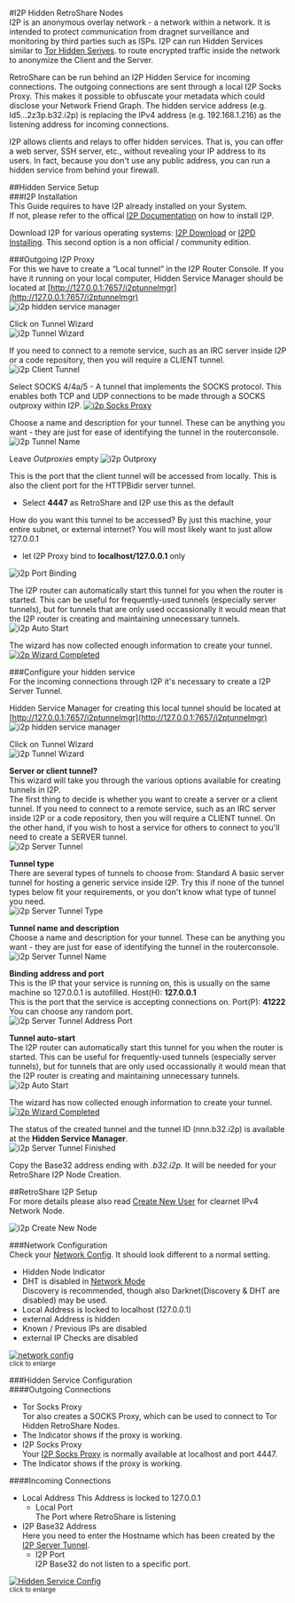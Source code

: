 #I2P Hidden RetroShare Nodes  
I2P is an anonymous overlay network - a network within a network. 
It is intended to protect communication from dragnet surveillance and 
monitoring by third parties such as ISPs. 
I2P can run Hidden Services similar to [Tor Hidden Serives](../tutorial/tor-hidden-rs-node/). 
to route encrypted traffic inside the network to anonymize the Client and the Server.  

RetroShare can be run behind an I2P Hidden Service for incoming connections. 
The outgoing connections are sent through a local I2P Socks Proxy. 
This makes it possible to obfuscate your metadata which could disclose 
your Network Friend Graph. The hidden service address 
(e.g. ld5...2z3p.b32.i2p) is replacing the IPv4 address 
(e.g. 192.168.1.216) as the listening address for incoming connections. 

I2P allows clients and relays to offer hidden services. That is, you can 
offer a web server, SSH server, etc., without revealing your IP address 
to its users. In fact, because you don't use any public address, you can 
run a hidden service from behind your firewall.  

##Hidden Service Setup  
###I2P Installation  
This Guide requires to have I2P already installed on your System.  
If not, please refer to the offical [I2P Documentation](https://geti2p.net/en/docs) 
on how to install I2P.  

Download I2P for various operating systems: [I2P Download](https://geti2p.net/en/download)
or [I2PD Installing](https://i2pd.readthedocs.io/en/latest/user-guide/install/). This second option is a non official / community edition.

###Outgoing I2P Proxy  
For this we have to create a “Local tunnel” in the I2P Router Console. If 
you have it running on your local computer, Hidden Service Manager should be located 
at [http://127.0.0.1:7657/i2ptunnelmgr](http://127.0.0.1:7657/i2ptunnelmgr)  
![i2p hidden service manager](../img/tutorial/i2p/hidden_service_manager.png "i2p hidden service manager")  

Click on Tunnel Wizard  
![i2p Tunnel Wizard](../img/tutorial/i2p/tunnel_wizard.png "i2p Tunnel Wizard")  

If you need to connect to a remote service, such as an IRC server inside 
I2P or a code repository, then you will require a CLIENT tunnel. 
![i2p Client Tunnel](../img/tutorial/i2p/client_tunnel.png "i2p Client Tunnel")  

Select SOCKS 4/4a/5 - A tunnel that implements the SOCKS protocol. 
This enables both TCP and UDP connections to be made through a SOCKS 
outproxy within I2P. 
<a href="../../img/tutorial/i2p/socks_proxy.png" target="_blank">![i2p Socks Proxy](../img/tutorial/i2p/socks_proxy.png "i2p Socks Proxy")</a>  

Choose a name and description for your tunnel. These can be anything you 
want - they are just for ease of identifying the tunnel in the routerconsole. 
![i2p Tunnel Name](../img/tutorial/i2p/socks_name.png "i2p Tunnel Name")  

Leave *Outproxies* empty
![i2p Outproxy](../img/tutorial/i2p/outproxy.png "i2p Outproxy")  

This is the port that the client tunnel will be accessed from locally. 
This is also the client port for the HTTPBidir server tunnel.  

 - Select **4447** as RetroShare and I2P use this as the default  
 
How do you want this tunnel to be accessed? By just this machine, 
your entire subnet, or external internet? You will most likely want 
to just allow 127.0.0.1  

 - let I2P Proxy bind to **localhost/127.0.0.1** only  
 
![i2p Port Binding](../img/tutorial/i2p/port_binding.png "i2p Port Binding")   

The I2P router can automatically start this tunnel for you when the 
router is started. This can be useful for frequently-used tunnels 
(especially server tunnels), but for tunnels that are only used 
occassionally it would mean that the I2P router is creating and 
maintaining unnecessary tunnels.  
![i2p Auto Start](../img/tutorial/i2p/auto_start.png "i2p Auto Start")  

The wizard has now collected enough information to create your tunnel.  
<a href="../../img/tutorial/i2p/wizard_completed.png" target="_blank">![i2p Wizard Completed](../img/tutorial/i2p/wizard_completed.png "i2p Wizard Completed")</a>  

###Configure your hidden service  
For the incoming connections through I2P it's necessary to create a 
I2P Server Tunnel.  

Hidden Service Manager for creating this local tunnel should be located 
at [http://127.0.0.1:7657/i2ptunnelmgr](http://127.0.0.1:7657/i2ptunnelmgr)  
![i2p hidden service manager](../img/tutorial/i2p/hidden_service_manager.png "i2p hidden service manager")  

Click on Tunnel Wizard  
![i2p Tunnel Wizard](../img/tutorial/i2p/tunnel_wizard.png "i2p Tunnel Wizard")  


**Server or client tunnel?**  
This wizard will take you through the various options available for 
creating tunnels in I2P.  
The first thing to decide is whether you want to create a server or a 
client tunnel. If you need to connect to a remote service, such as an 
IRC server inside I2P or a code repository, then you will require a CLIENT tunnel.
 On the other hand, if you wish to host a service for others to connect to you'll need to create a SERVER tunnel.  
![i2p Server Tunnel](../img/tutorial/i2p/server_tunnel.png "i2p Server Tunnel")  


**Tunnel type**  
There are several types of tunnels to choose from:
Standard	A basic server tunnel for hosting a generic service inside I2P. 
Try this if none of the tunnel types below fit your requirements, or 
you don't know what type of tunnel you need.  
![i2p Server Tunnel Type](../img/tutorial/i2p/server_tunnel_type.png "i2p Server Tunnel Type")  


**Tunnel name and description**  
Choose a name and description for your tunnel. These can be anything you 
want - they are just for ease of identifying the tunnel in the routerconsole.  
![i2p Server Tunnel Name](../img/tutorial/i2p/server_tunnel_name.png "i2p Server Tunnel Name & Description")  


**Binding address and port**  
This is the IP that your service is running on, this is usually on the 
same machine so 127.0.0.1 is autofilled.
Host(H): **127.0.0.1**  
This is the port that the service is accepting connections on.
Port(P): **41222** You can choose any random port.  
![i2p Server Tunnel Address Port](../img/tutorial/i2p/tunnel_address_port.png "i2p Server Tunnel Address Port")  


**Tunnel auto-start**  
The I2P router can automatically start this tunnel for you when the 
router is started. This can be useful for frequently-used tunnels 
(especially server tunnels), but for tunnels that are only used 
occassionally it would mean that the I2P router is creating and 
maintaining unnecessary tunnels.  
![i2p Auto Start](../img/tutorial/i2p/auto_start.png "i2p Auto Start")  

The wizard has now collected enough information to create your tunnel.  
<a href="../../img/tutorial/i2p/server_wizard.png" target="_blank">![i2p Wizard Completed](../img/tutorial/i2p/server_wizard.png "i2p Wizard Completed")</a>  

The status of the created tunnel and the tunnel ID (nnn.b32.i2p) is 
available at the **Hidden Service Manager**.  
![i2p Server Tunnel Finished](../img/tutorial/i2p/server_tunnel_finished.png "i2p Server Tunnel Finished")  

Copy the Base32 address ending with *.b32.i2p*.  It will be needed 
for your RetroShare I2P Node Creation.  

##RetroShare I2P Setup  
For more details please also read [Create New User](../user-guide/first-steps/#create-new-profile) 
for clearnet IPv4 Network Node.  

![i2p Create New Node](../img/tutorial/i2p/create_new_node.png "i2p Create New Node")  


###Network Configuration  
Check your [Network Config](../user-guide/settings/#network). It should 
look different to a normal setting. 

 - Hidden Node Indicator  
 - DHT is disabled in [Network Mode](/user-guide/settings/#network-mode)  
   Discovery is recommended, though also Darknet(Discovery & DHT are disabled) 
   may be used.  
 - Local Address is locked to localhost (127.0.0.1)  
 - external Address is hidden  
 - Known / Previous IPs are disabled   
 - external IP Checks are disabled  
 
<a href="../../img/tutorial/i2p/network_config.png" target="_blank">![network config](../img/tutorial/i2p/network_config.png "Network Config")</a>  
<sub>click to enlarge</sub>  

###Hidden Service Configuration  
####Outgoing Connections
 - Tor Socks Proxy  
   Tor also creates a SOCKS Proxy, which can be used to connect to Tor  
   Hidden RetroShare Nodes.  
 - The Indicator shows if the proxy is working.  
 - I2P Socks Proxy  
   Your [I2P Socks Proxy](../tutorial/i2p-hidden-rs-node/#outgoing-i2p-proxy) 
   is normally available at localhost and port 4447.  
 - The Indicator shows if the proxy is working.     

####Incoming Connections
 - Local Address
   This Address is locked to 127.0.0.1
    - Local Port  
      The Port where RetroShare is listening  
 - I2P Base32 Address  
   Here you need to enter the Hostname which has been created by the 
   [I2P Server Tunnel](../tutorial/i2p-hidden-rs-node/#configure-your-hidden-service).  
    - I2P Port  
      I2P Base32 do not listen to a specific port.  

   
<a href="../../img/tutorial/i2p/hidden_service_config.png" target="_blank">![Hidden Service Config](../img/tutorial/i2p/hidden_service_config.png "Hidden Service Config")</a>  
<sub>click to enlarge</sub>
